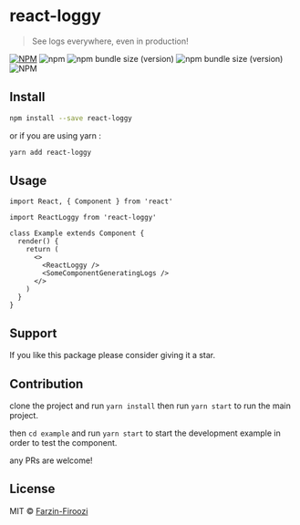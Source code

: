 # react-loggy

> See logs everywhere, even in production!

[![NPM](https://img.shields.io/npm/v/react-loggy.svg)](https://www.npmjs.com/package/react-loggy)
![npm](https://img.shields.io/npm/dw/react-loggy)
![npm bundle size (version)](https://img.shields.io/bundlephobia/min/react-loggy/0.0.1)
![npm bundle size (version)](https://img.shields.io/bundlephobia/minzip/react-loggy/0.0.1)
![NPM](https://img.shields.io/npm/l/react-loggy)

## Install

```bash
npm install --save react-loggy
```

or if you are using yarn :

```bash
yarn add react-loggy
```

## Usage

```tsx
import React, { Component } from 'react'

import ReactLoggy from 'react-loggy'

class Example extends Component {
  render() {
    return (
      <>
        <ReactLoggy />
        <SomeComponentGeneratingLogs />
      </>
    )
  }
}
```

## Support

If you like this package please consider giving it a star.

## Contribution

clone the project and run `yarn install` then run `yarn start` to run the main project.

then `cd example` and run `yarn start` to start the development example in order to test the component.

any PRs are welcome!

## License

MIT © [Farzin-Firoozi](https://github.com/Farzin-Firoozi)

